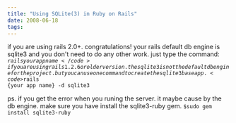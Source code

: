 ```yaml
---
title: "Using SQLite(3) in Ruby on Rails"
date: 2008-06-18
tags:
---
```


if you are using rails 2.0+. congratulations! your rails default db engine is sqlite3 and you don't need to do any other work. just type the command:
<code>$rails {your app name}</code>
if you are using rails 1.2.6 or older version. the sqlite3 is not the default db engine for the project. but you can use one command to create the sqlite3 base app.
<code>$rails {your app name} -d sqlite3</code>

ps. if you get the error when you runing the server. it maybe cause by the db engine. make sure you have install the sqlite3-ruby gem. 
<code>$sudo gem install sqlite3-ruby</code>
